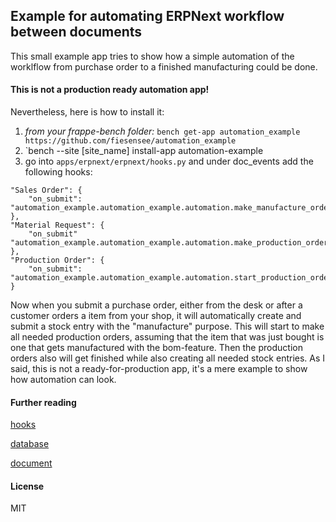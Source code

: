 ## Example for automating ERPNext workflow between documents

This small example app tries to show how a simple automation of the worklflow from purchase order to a finished manufacturing could be done. 

#### This is not a production ready automation app!

Nevertheless, here is how to install it:
1. _from your frappe-bench folder:_ `bench get-app automation_example https://github.com/fiesensee/automation_example`
2. `bench --site [site_name] install-app automation-example
3. go into `apps/erpnext/erpnext/hooks.py` and under doc_events add the following hooks:
```
"Sales Order": {
    "on_submit": "automation_example.automation_example.automation.make_manufacture_order"
},
"Material Request": {
    "on_submit" "automation_example.automation_example.automation.make_production_orders"
},
"Production Order": {
    "on_submit": "automation_example.automation_example.automation.start_production_order"
}
```

Now when you submit a purchase order, either from the desk or after a customer orders a item from your shop, it will automatically create and submit a stock entry with the "manufacture" purpose. This will start to make all needed production orders, assuming that the item that was just bought is one that gets manufactured with the bom-feature. Then the production orders also will get finished while also creating all needed stock entries.
As I said, this is not a ready-for-production app, it's a mere example to show how automation can look.

#### Further reading

[hooks](https://frappe.github.io/frappe/user/en/guides/basics/hooks)

[database](https://frappe.github.io/frappe/current/api/frappe.database)

[document](https://frappe.github.io/frappe/current/api/model/frappe.model.document)

#### License

MIT
